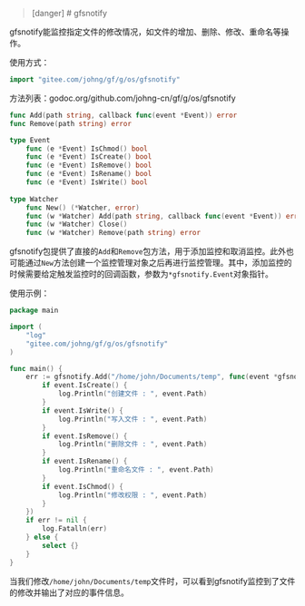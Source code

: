 
>[danger] # gfsnotify

gfsnotify能监控指定文件的修改情况，如文件的增加、删除、修改、重命名等操作。

使用方式：
```go
import "gitee.com/johng/gf/g/os/gfsnotify"
```

方法列表：godoc.org/github.com/johng-cn/gf/g/os/gfsnotify
```go
func Add(path string, callback func(event *Event)) error
func Remove(path string) error

type Event
    func (e *Event) IsChmod() bool
    func (e *Event) IsCreate() bool
    func (e *Event) IsRemove() bool
    func (e *Event) IsRename() bool
    func (e *Event) IsWrite() bool
    
type Watcher
    func New() (*Watcher, error)
    func (w *Watcher) Add(path string, callback func(event *Event)) error
    func (w *Watcher) Close()
    func (w *Watcher) Remove(path string) error
```

gfsnotify包提供了直接的```Add```和```Remove```包方法，用于添加监控和取消监控。此外也可能通过```New```方法创建一个监控管理对象之后再进行监控管理。其中，添加监控的时候需要给定触发监控时的回调函数，参数为```*gfsnotify.Event```对象指针。

使用示例：
```go
package main

import (
    "log"
    "gitee.com/johng/gf/g/os/gfsnotify"
)

func main() {
    err := gfsnotify.Add("/home/john/Documents/temp", func(event *gfsnotify.Event) {
        if event.IsCreate() {
            log.Println("创建文件 : ", event.Path)
        }
        if event.IsWrite() {
            log.Println("写入文件 : ", event.Path)
        }
        if event.IsRemove() {
            log.Println("删除文件 : ", event.Path)
        }
        if event.IsRename() {
            log.Println("重命名文件 : ", event.Path)
        }
        if event.IsChmod() {
            log.Println("修改权限 : ", event.Path)
        }
    })
    if err != nil {
        log.Fatalln(err)
    } else {
        select {}
    }
}
```
当我们修改```/home/john/Documents/temp```文件时，可以看到gfsnotify监控到了文件的修改并输出了对应的事件信息。